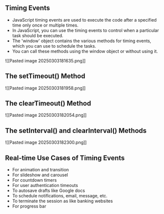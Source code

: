 ## Timing Events

- JavaScript timing events are used to execute the code after a specified time only once or multiple times. 
- In JavaScript, you can use the timing events to control when a particular task should be executed.
- The 'window' object contains the various methods for timing events, which you can use to schedule the tasks. 
- You can call these methods using the window object or without using it.

![[Pasted image 20250303181635.png]]

## The setTimeout() Method

![[Pasted image 20250303181958.png]]

## The clearTimeout() Method

![[Pasted image 20250303182054.png]]

## The setInterval() and clearInterval() Methods

![[Pasted image 20250303182300.png]]

## Real-time Use Cases of Timing Events

- For animation and transition
- For slideshow and carousel
- For countdown timers
- For user authentication timeouts
- To autosave drafts like Google docs
- To schedule notifications, email, message, etc.
- To terminate the session as like banking websites
- For progress bar



